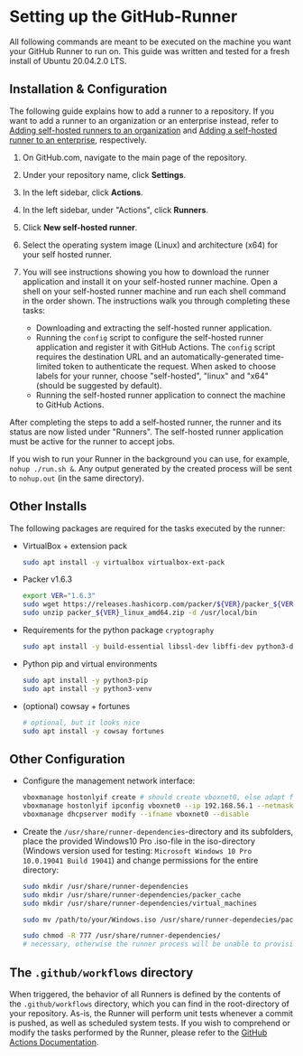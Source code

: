 # Setting up the GitHub-Runner

All following commands are meant to be executed on the machine you want your GitHub Runner to run on. This guide was written and tested for a fresh install of Ubuntu 20.04.2.0 LTS.

## Installation & Configuration

The following guide explains how to add a runner to a repository. If you want to add a runner to an organization or an enterprise instead, refer to [Adding self-hosted runners to an organization](https://docs.github.com/en/actions/hosting-your-own-runners/adding-self-hosted-runners#adding-a-self-hosted-runner-to-an-organization) and [Adding a self-hosted runner to an enterprise](https://docs.github.com/en/actions/hosting-your-own-runners/adding-self-hosted-runners#adding-a-self-hosted-runner-to-an-enterprise), respectively.

1. On GitHub.com, navigate to the main page of the repository.

2. Under your repository name, click **Settings**.

3. In the left sidebar, click **Actions**.

4. In the left sidebar, under "Actions", click **Runners**.

5. Click **New self-hosted runner**.

6. Select the operating system image (Linux) and architecture (x64) for your self hosted runner.

7. You will see instructions showing you how to download the runner application and install it on your self-hosted runner machine. Open a shell on your self-hosted runner machine and run each shell command in the order shown. The instructions walk you through completing these tasks:
    - Downloading and extracting the self-hosted runner application.
    - Running the `config` script to configure the self-hosted runner application and register it with GitHub Actions. The `config` script requires the destination URL and an automatically-generated time-limited token to authenticate the request. When asked to choose labels for your runner, choose "self-hosted", "linux" and "x64" (should be suggested by default).
    - Running the self-hosted runner application to connect the machine to GitHub Actions.

After completing the steps to add a self-hosted runner, the runner and its status are now listed under "Runners". The self-hosted runner application must be active for the runner to accept jobs.

If you wish to run your Runner in the background you can use, for example, `nohup ./run.sh &`.
Any output generated by the created process will be sent to `nohup.out` (in the same directory).


## Other Installs

The following packages are required for the tasks executed by the runner:

- VirtualBox + extension pack
    ```sh
    sudo apt install -y virtualbox virtualbox-ext-pack
    ```

- Packer v1.6.3
    ```sh
    export VER="1.6.3"
    sudo wget https://releases.hashicorp.com/packer/${VER}/packer_${VER}_linux_amd64.zip
    sudo unzip packer_${VER}_linux_amd64.zip -d /usr/local/bin
    ```

- Requirements for the python package `cryptography`
    ```sh
    sudo apt install -y build-essential libssl-dev libffi-dev python3-dev
    ```

- Python pip and virtual environments
    ```sh
    sudo apt install -y python3-pip
    sudo apt install -y python3-venv
    ```
    
- (optional) cowsay + fortunes
    ```sh
    # optional, but it looks nice
    sudo apt install -y cowsay fortunes
    ```

## Other Configuration

- Configure the management network interface:
    ```sh
    vboxmanage hostonlyif create # should create vboxnet0, else adapt following lines
    vboxmanage hostonlyif ipconfig vboxnet0 --ip 192.168.56.1 --netmask 255.255.255.0
    vboxmanage dhcpserver modify --ifname vboxnet0 --disable
    ```
    
- Create the `/usr/share/runner-dependencies`-directory and its subfolders, place the provided Windows10 Pro .iso-file in the iso-directory (Windows version used for testing: `Microsoft Windows 10 Pro 10.0.19041 Build 19041`) and change permissions for the entire directory:
    ```sh
    sudo mkdir /usr/share/runner-dependencies
    sudo mkdir /usr/share/runner-dependencies/packer_cache
    sudo mkdir /usr/share/runner-dependencies/virtual_machines
    
    sudo mv /path/to/your/Windows.iso /usr/share/runner-dependecies/packer_cache/Win10.iso
    
    sudo chmod -R 777 /usr/share/runner-dependencies/
    # necessary, otherwise the runner process will be unable to provision VMs
    ```


## The `.github/workflows` directory
When triggered, the behavior of all Runners is defined by the contents of the `.github/workflows` directory, which you can find in the root-directory of your repository. As-is, the Runner will perform unit tests whenever a commit is pushed, as well as scheduled system tests. If you wish to comprehend or modify the tasks performed by the Runner, please refer to the [GitHub Actions Documentation](https://docs.github.com/en/actions).

